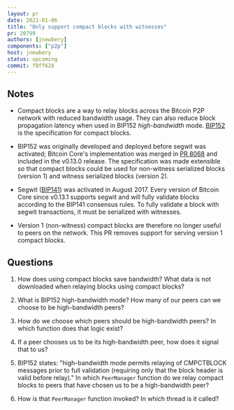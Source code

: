 ```yaml
---
layout: pr
date: 2021-01-06
title: "Only support compact blocks with witnesses"
pr: 20799
authors: [jnewbery]
components: ["p2p"]
host: jnewbery
status: upcoming
commit: f8ff628
---
```


## Notes

- Compact blocks are a way to relay blocks across the Bitcoin P2P network with
  reduced bandwidth usage. They can also reduce block propagation latency when
  used in BIP152 _high-bandwidth_ mode.
  [BIP152](https://github.com/bitcoin/bips/blob/master/bip-0152.mediawiki) is the
  specification for compact blocks.

- BIP152 was originally developed and deployed before segwit was activated;
  Bitcoin Core's implementation was merged in [PR
  8068](https://github.com/bitcoin/bitcoin/pull/8068) and included in the v0.13.0
  release. The specification was made extensible so that compact blocks could be
  used for non-witness serialized blocks (version 1) and witness serialized
  blocks (version 2).

- Segwit ([BIP141](https://github.com/bitcoin/bips/blob/master/bip-0141.mediawiki)) was
  activated in August 2017. Every version of Bitcoin Core since v0.13.1 supports
  segwit and will fully validate blocks according to the BIP141 consensus
  rules. To fully validate a block with segwit transactions, it must be
  serialized with witnesses.

- Version 1 (non-witness) compact blocks are therefore no longer useful to peers on the
  network. This PR removes support for serving version 1 compact blocks.

## Questions

1. How does using compact blocks save bandwidth? What data is not downloaded
   when relaying blocks using compact blocks?

2. What is BIP152 high-bandwidth mode? How many of our peers can we choose to be
   high-bandwidth peers?

3. How do we choose which peers should be high-bandwidth peers? In which
   function does that logic exist?

4. If a peer chooses us to be its high-bandwidth peer, how does it signal
   that to us?

5. BIP152 states: "high-bandwidth mode permits relaying of CMPCTBLOCK messages
   prior to full validation (requiring only that the block header is valid
   before relay)." In which `PeerManager` function do we relay compact blocks
   to peers that have chosen us to be a high-bandwidth peer?

6. How is that `PeerManager` function invoked? In which thread is it called?

<!--
## Meeting Log

{% irc %}
{% endirc %}
-->
